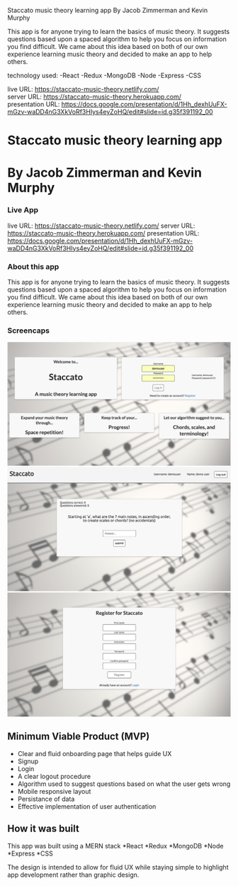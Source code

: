 Staccato music theory learning app
By Jacob Zimmerman and Kevin Murphy

This app is for anyone trying to learn the basics of music theory. It suggests questions based upon a spaced algorithm to help you focus on information you find difficult. We came about this idea based on both of our own experience learning music theory and decided to make an app to help others.

technology used:
-React
-Redux
-MongoDB
-Node
-Express
-CSS

live URL: https://staccato-music-theory.netlify.com/<br/>
server URL: https://staccato-music-theory.herokuapp.com/<br/>
presentation URL: https://docs.google.com/presentation/d/1Hh_dexhUuFX-mGzv-waDD4nG3XkVoRf3HIys4eyZoHQ/edit#slide=id.g35f391192_00

# Staccato music theory learning app

# By Jacob Zimmerman and Kevin Murphy

### Live App

live URL: https://staccato-music-theory.netlify.com/
server URL: https://staccato-music-theory.herokuapp.com/
presentation URL: https://docs.google.com/presentation/d/1Hh_dexhUuFX-mGzv-waDD4nG3XkVoRf3HIys4eyZoHQ/edit#slide=id.g35f391192_00

### About this app

This app is for anyone trying to learn the basics of music theory. It suggests questions based upon a spaced algorithm to help you focus on information you find difficult. We came about this idea based on both of our own experience learning music theory and decided to make an app to help others.

### Screencaps

![alt text](./screencaps/screencap-1.jpg "Screencap of app")
![alt text](./screencaps/screencap-2.jpg "Screencap of app")
![alt text](./screencaps/screencap-3.jpg "Screencap of app")

## Minimum Viable Product (MVP)

- Clear and fluid onboarding page that helps guide UX
- Signup
- Login
- A clear logout procedure
- Algorithm used to suggest questions based on what the user gets wrong
- Mobile responsive layout
- Persistance of data
- Effective implementation of user authentication

## How it was built

This app was built using a MERN stack
*React
*Redux
*MongoDB
*Node
*Express
*CSS

The design is intended to allow for fluid UX while staying simple to highlight app development rather than graphic design.
